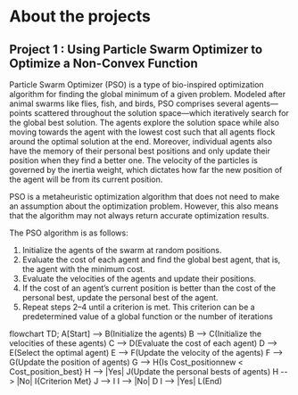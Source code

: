 # About the projects



## Project 1 : Using Particle Swarm Optimizer to Optimize a Non-Convex Function

Particle Swarm Optimizer (PSO) is a type of bio-inspired optimization algorithm for finding the global minimum of a given problem. Modeled after animal swarms like flies, fish, and birds, PSO comprises several agents—points scattered throughout the solution space—which iteratively search for the global best solution. The agents explore the solution space while also moving towards the agent with the lowest cost such that all agents flock around the optimal solution at the end. Moreover, individual agents also have the memory of their personal best positions and only update their position when they find a better one. The velocity of the particles is governed by the inertia weight, which dictates how far the new position of the agent will be from its current position.

PSO is a metaheuristic optimization algorithm that does not need to make an assumption about the optimization problem. However, this also means that the algorithm may not always return accurate optimization results.

The PSO algorithm is as follows:

1. Initialize the agents of the swarm at random positions.
2. Evaluate the cost of each agent and find the global best agent, that is, the agent with the minimum cost.
3. Evaluate the velocities of the agents and update their positions.
4. If the cost of an agent’s current position is better than the cost of the personal best, update the personal best of the agent.
5. Repeat steps 2–4 until a criterion is met. This criterion can be a predetermined value of a global function or the number of iterations

flowchart TD;
A[Start] --> B(Initialize the agents)
B --> C(Initialize the velocities of these agents)
C --> D(Evaluate the cost of each agent)
D --> E(Select the optimal agent)
E --> F(Update the velocity of the agents)
F --> G(Update the position of agents)
G --> H{Is Cost_positionnew < Cost_position_best}
H --> |Yes| J(Update the personal bests of agents)
H --> |No| I{Criterion Met}
J --> I
I --> |No| D
I --> |Yes| L(End)
